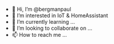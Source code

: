 - 👋 Hi, I’m @bergmanpaul
- 👀 I’m interested in IoT & HomeAssistant
- 🌱 I’m currently learning ...
- 💞️ I’m looking to collaborate on ...
- 📫 How to reach me ...

<!---
bergmanpaul/bergmanpaul is a ✨ special ✨ repository because its `README.md` (this file) appears on your GitHub profile.
You can click the Preview link to take a look at your changes.
--->
